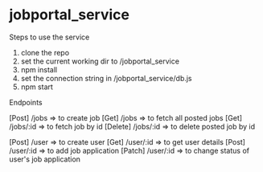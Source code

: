 # jobportal_service

Steps to use the service

1. clone the repo 
2. set the current working dir to /jobportal_service
3. npm install
4. set the connection string in /jobportal_service/db.js 
5. npm start 


Endpoints

[Post] /jobs  => to create job 
[Get] /jobs => to fetch all posted jobs
[Get] /jobs/:id => to fetch job by id
[Delete] /jobs/:id => to delete posted job by id

[Post] /user => to create user
[Get] /user/:id => to get user details
[Post] /user/:id => to add job application
[Patch] /user/:id => to change status of user's job application
